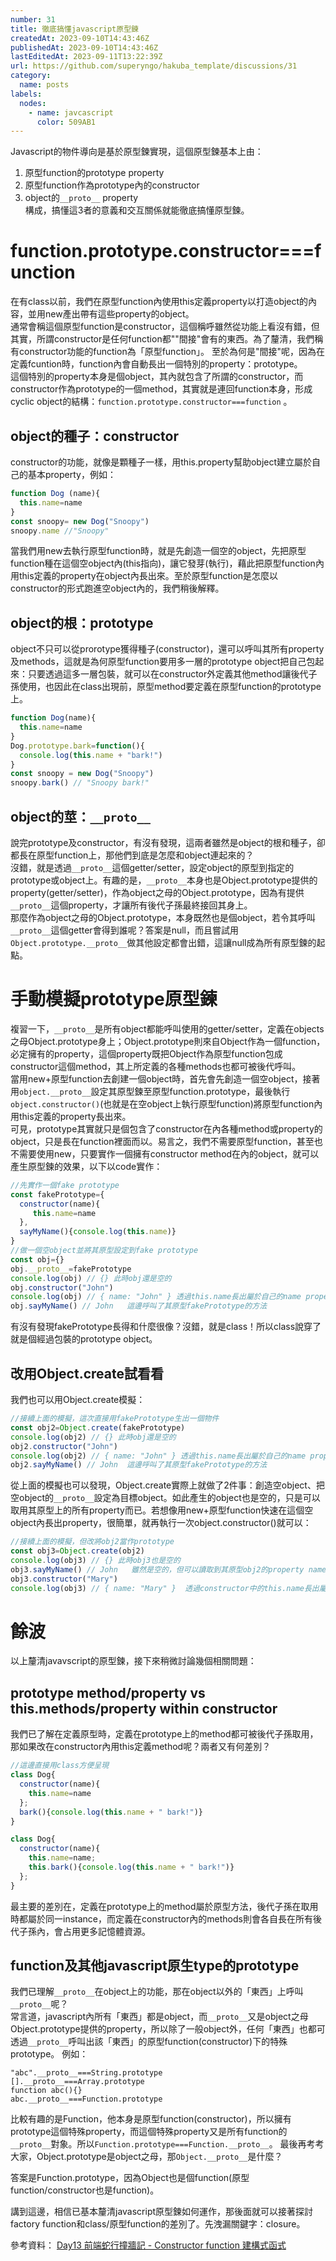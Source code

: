 ```yaml
---
number: 31
title: 徹底搞懂javascript原型鍊
createdAt: 2023-09-10T14:43:46Z
publishedAt: 2023-09-10T14:43:46Z
lastEditedAt: 2023-09-11T13:22:39Z
url: https://github.com/superyngo/hakuba_template/discussions/31
category:
  name: posts
labels:
  nodes:
    - name: javcascript
      color: 509AB1
---
```

Javascript的物件導向是基於原型鍊實現，這個原型鍊基本上由：  
1. 原型function的prototype property
2. 原型function作為prototype內的constructor  
3. object的`__proto__` property  
構成，搞懂這3者的意義和交互關係就能徹底搞懂原型鍊。  

# function.prototype.constructor===function
在有class以前，我們在原型function內使用this定義property以打造object的內容，並用new產出帶有這些property的object。  
通常會稱這個原型function是constructor，這個稱呼雖然從功能上看沒有錯，但其實，所謂constructor是任何function都""間接"會有的東西。為了釐清，我們稱有constructor功能的function為「原型function」。
至於為何是"間接"呢，因為在定義fcuntion時，function內會自動長出一個特別的property：prototype。  
這個特別的property本身是個object，其內就包含了所謂的constructor，而constructor作為prototype的一個method，其實就是連回function本身，形成cyclic object的結構：`function.prototype.constructor===function` 。

## object的種子：constructor
constructor的功能，就像是顆種子一樣，用this.property幫助object建立屬於自己的基本property，例如：  
```js
function Dog (name){
  this.name=name
}
const snoopy= new Dog("Snoopy")
snoopy.name //"Snoopy"
```
當我們用new去執行原型function時，就是先創造一個空的object，先把原型function種在這個空object內(this指向)，讓它發芽(執行)，藉此把原型function內用this定義的property在object內長出來。至於原型function是怎麼以constructor的形式跑進空object內的，我們稍後解釋。  

## object的根：prototype
object不只可以從prorotype獲得種子(constructor)，還可以呼叫其所有property及methods，這就是為何原型function要用多一層的prototype object把自己包起來：只要透過這多一層包裝，就可以在constructor外定義其他method讓後代子孫使用，也因此在class出現前，原型method要定義在原型function的prototype上。  
```js
function Dog(name){
  this.name=name
}
Dog.prototype.bark=function(){
  console.log(this.name + "bark!")
}
const snoopy = new Dog("Snoopy")
snoopy.bark() // "Snoopy bark!"
```
## object的莖：`__proto__`
說完prototype及constructor，有沒有發現，這兩者雖然是object的根和種子，卻都長在原型function上，那他們到底是怎麼和object連起來的？  
沒錯，就是透過`__proto__`這個getter/setter，設定object的原型到指定的prototype或object上。有趣的是，`__proto__`本身也是Object.prototype提供的property(getter/setter)，作為object之母的Object.prototype，因為有提供`__proto__`這個property，才讓所有後代子孫最終接回其身上。  
那麼作為object之母的Object.prototype，本身既然也是個object，若令其呼叫`__proto__`這個getter會得到誰呢？答案是null，而且嘗試用`Object.prototype.__proto__`做其他設定都會出錯，這讓null成為所有原型鍊的起點。

# 手動模擬prototype原型鍊

複習一下，`__proto__`是所有object都能呼叫使用的getter/setter，定義在objects之母Object.prototype身上；Object.prototype則來自Object作為一個function，必定擁有的property，這個property既把Object作為原型function包成constructor這個method，其上所定義的各種methods也都可被後代呼叫。  
當用new+原型function去創建一個object時，首先會先創造一個空object，接著用`object.__proto__`設定其原型鍊至原型function.prototype，最後執行`object.constructor()`(也就是在空object上執行原型function)將原型function內用this定義的property長出來。  
可見，prototype其實就只是個包含了constructor在內各種method或property的object，只是長在function裡面而以。易言之，我們不需要原型function，甚至也不需要使用new，只要實作一個擁有constructor method在內的object，就可以產生原型鍊的效果，以下以code實作：  
```js
//先實作一個fake prototype
const fakePrototype={
  constructor(name){
     this.name=name
  },
  sayMyName(){console.log(this.name)}
}
//做一個空object並將其原型設定到fake prototype
const obj={}
obj.__proto__=fakePrototype
console.log(obj) // {} 此時obj還是空的
obj.constructor("John")
console.log(obj) // { name: "John" } 透過this.name長出屬於自己的name property
obj.sayMyName() // John   這邊呼叫了其原型fakePrototype的方法
```
有沒有發現fakePrototype長得和什麼很像？沒錯，就是class！所以class說穿了就是個經過包裝的prototype object。

## 改用Object.create試看看
我們也可以用Object.create模擬：
```js
//接續上面的模擬，這次直接用fakePrototype生出一個物件
const obj2=Object.create(fakePrototype)
console.log(obj2) // {} 此時obj還是空的
obj2.constructor("John")
console.log(obj2) // { name: "John" } 透過this.name長出屬於自己的name property
obj2.sayMyName() // John  這邊呼叫了其原型fakePrototype的方法
```
從上面的模擬也可以發現，Object.create實際上就做了2件事：創造空object、把空object的`__proto__`設定為目標object。如此產生的object也是空的，只是可以取用其原型上的所有property而已。若想像用new+原型function快速在這個空object內長出property，很簡單，就再執行一次object.constructor()就可以：
```js
//接續上面的模擬，但改將obj2當作prototype
const obj3=Object.create(obj2)
console.log(obj3) // {} 此時obj3也是空的
obj3.sayMyName() // John   雖然是空的，但可以讀取到其原型obj2的property name，以及obj2原型fakePrototype的method：sayMyName
obj3.constructor("Mary")
console.log(obj3) // { name: "Mary" }  透過constructor中的this.name長出屬於自己的name property，因此不會再去讀取obj2的name了
```
# 餘波
以上釐清javavscript的原型鍊，接下來稍微討論幾個相關問題：  

## prototype method/property vs this.methods/property within constructor
我們已了解在定義原型時，定義在prototype上的method都可被後代子孫取用，那如果改在constructor內用this定義method呢？兩者又有何差別？
```js
//這邊直接用class方便呈現
class Dog{
  constructor(name){
    this.name=name
  };
  bark(){console.log(this.name + " bark!")}
}

class Dog{
  constructor(name){
    this.name=name;
    this.bark(){console.log(this.name + " bark!")}
  };
}
```
最主要的差別在，定義在prototype上的method屬於原型方法，後代子孫在取用時都屬於同一instance，而定義在constructor內的methods則會各自長在所有後代子孫內，會占用更多記憶體資源。

## function及其他javascript原生type的prototype
我們已理解`__proto__`在object上的功能，那在object以外的「東西」上呼叫`__proto__`呢？  
常言道，javascript內所有「東西」都是object，而`__proto__`又是object之母Object.prototype提供的property，所以除了一般object外，任何「東西」也都可透過`__proto__`呼叫出該「東西」的原型function(constructor)下的特殊prototype。
例如：
```
"abc".__proto__===String.prototype 
[].__proto__===Array.prototype 
function abc(){}
abc.__proto__===Function.prototype
```
比較有趣的是Function，他本身是原型function(constructor)，所以擁有prototype這個特殊property，而這個特殊property又是所有function的`__proto__`對象。所以`Function.prototype===Function.__proto__`。
最後再考考大家，Object.prototype是object之母，那`Object.__proto__`是什麼？  
  
  
   
  
    
答案是Function.prototype，因為Object也是個function(原型function/constructor也是function)。


講到這邊，相信已基本釐清javascript原型鍊如何運作，那後面就可以接著探討factory function和class/原型function的差別了。先洩漏關鍵字：closure。

參考資料：
[Day13 前端蛇行撞牆記 - Constructor function 建構式函式](https://ithelp.ithome.com.tw/articles/10300139)
